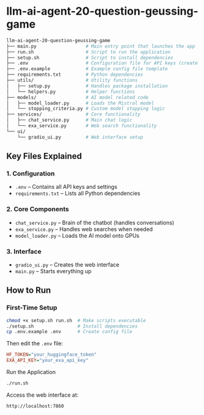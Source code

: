 # llm-ai-agent-20-question-geussing-game
```bash
llm-ai-agent-20-question-geussing-game
├── main.py                  # Main entry point that launches the app
├── run.sh                   # Script to run the application
├── setup.sh                 # Script to install dependencies
├── .env                     # Configuration file for API keys (create from .env.example)
├── .env.example             # Example config file template
├── requirements.txt         # Python dependencies
├── utils/                   # Utility functions
│   ├── setup.py             # Handles package installation
│   └── helpers.py           # Helper functions
├── models/                  # AI model related code
│   ├── model_loader.py      # Loads the Mistral model
│   └── stopping_criteria.py # Custom model stopping logic
├── services/                # Core functionality
│   ├── chat_service.py      # Main chat logic
│   └── exa_service.py       # Web search functionality
└── ui/
    └── gradio_ui.py         # Web interface setup
```


## Key Files Explained

### 1. Configuration
- `.env` – Contains all API keys and settings  
- `requirements.txt` – Lists all Python dependencies  

### 2. Core Components
- `chat_service.py` – Brain of the chatbot (handles conversations)  
- `exa_service.py` – Handles web searches when needed  
- `model_loader.py` – Loads the AI model onto GPUs  

### 3. Interface
- `gradio_ui.py` – Creates the web interface  
- `main.py` – Starts everything up  

## How to Run

### First-Time Setup

```bash
chmod +x setup.sh run.sh  # Make scripts executable
./setup.sh                # Install dependencies
cp .env.example .env      # Create config file
```


Then edit the `.env` file:

```ini
HF_TOKEN="your_huggingface_token"
EXA_API_KEY="your_exa_api_key"
```


Run the Application
```bash
./run.sh
```

Access the web interface at:
```bash
http://localhost:7860
```

